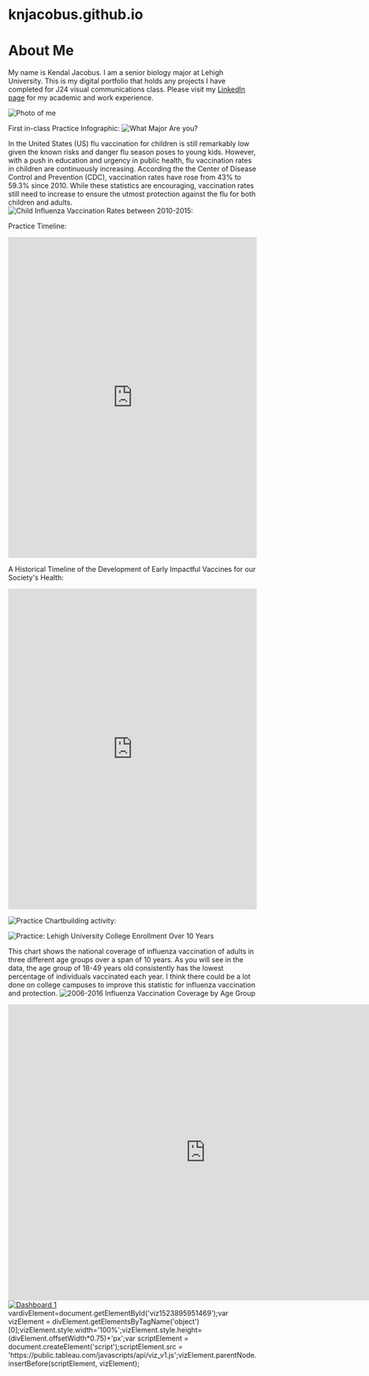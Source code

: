 # knjacobus.github.io
# About Me #

My name is Kendal Jacobus. I am a senior biology major at Lehigh University. This is my digital portfolio that holds any projects I have completed for J24 visual communications class.
Please visit my [LinkedIn page](https://www.linkedin.com/in/kendaljacobus/) for my academic and work experience. 





![Photo of me](https://github.com/knjacobus/knjacobus.github.io/blob/master/0.jpg?raw=true)


First in-class Practice Infographic: 
![What Major Are you?](https://github.com/knjacobus/knjacobus.github.io/blob/master/What%20major%20are%20you_.png?raw=true)

In the United States (US) flu vaccination for children is still remarkably low given the known risks and danger flu season poses to young kids. However, with a push in education and urgency in public health, flu vaccination rates in children are continuously increasing. According the the Center of Disease Control and Prevention (CDC), vaccination rates have rose from 43% to 59.3% since 2010. While these statistics are encouraging, vaccination rates still need to increase to ensure the utmost protection against the flu for both children and adults. 
![Child Influenza Vaccination Rates between 2010-2015:](https://github.com/knjacobus/knjacobus.github.io/blob/master/Child%20Influenza%20Vaccination%20Rates.png?raw=true)


Practice Timeline:


<iframe src='https://cdn.knightlab.com/libs/timeline3/latest/embed/index.html?source=1Y-6dPjT9deLXTXEK7vuis-fVHj6uAkJ4j0jpDsNCy5w&font=Default&lang=en&initial_zoom=2&height=650' width='100%' height='650' webkitallowfullscreen mozallowfullscreen allowfullscreen frameborder='0'></iframe>

A Historical Timeline of the Development of Early Impactful Vaccines for our Society's Health:

<iframe src='https://cdn.knightlab.com/libs/timeline3/latest/embed/index.html?source=1A-bAMyW081kJBczeujw-KJibGlpwkvaDYI21mDTRHGk&font=Default&lang=en&initial_zoom=2&height=650' width='100%' height='650' webkitallowfullscreen mozallowfullscreen allowfullscreen frameborder='0'></iframe>

![Practice Chartbuilding activity:](https://github.com/knjacobus/knjacobus.github.io/blob/master/The_Three_Most_Populous_Countries__China_India_US_chartbuilder.png?raw=true)

![Practice: Lehigh University College Enrollment Over 10 Years](https://github.com/knjacobus/knjacobus.github.io/blob/master/Lehigh_University's_College_Enrollment_over_10_years__Arts_&_Sciences_Business_&_Economics_Engineering_&_Applied_Sciences_chartbuilder.png?raw=true)

This chart shows the national coverage of influenza vaccination of adults in three different age groups over a span of 10 years. As you will see in the data, the age group of 18-49 years old consistently has the lowest percentage of individuals vaccinated each year. I think there could be a lot done on college campuses to improve this statistic for influenza vaccination and protection. 
![2006-2016 Influenza Vaccination Coverage by Age Group](https://github.com/knjacobus/knjacobus.github.io/blob/master/2006-2016_Influenza_Vaccine_Coverage_by_Age_Group_65_years_old_and_older_18-49_years_old_50-64_years_old_chartbuilder%20(1).png?raw=true)

<iframe width="800" height="600" scrolling="no" frameborder="no" src="https://fusiontables.google.com/embedviz?q=select+col0+from+1HgcoQrxZR0BcB-cz4A56f3dQ7eh6-yI_5zz49M7l&amp;viz=MAP&amp;h=false&amp;lat=40.6136600167467&amp;lng=-75.37048535288693&amp;t=1&amp;z=14&amp;l=col0&amp;y=2&amp;tmplt=2&amp;hml=ONE_COL_LAT_LNG"></iframe>


<div class='tableauPlaceholder'id='viz1523895951469'style='position: relative'><noscript><a href='#'><img alt='Dashboard 1 'src='https:&#47;&#47;public.tableau.com&#47;static&#47;images&#47;To&#47;TopBabynames_0&#47;Dashboard1&#47;1_rss.png'style='border: none' /></a></noscript><object class='tableauViz'style='display:none;'><param name='host_url'value='https%3A%2F%2Fpublic.tableau.com%2F' /><param name='embed_code_version'value='3'/><param name='site_root'value=''/><param name='name'value='TopBabynames_0&#47;Dashboard1'/><param name='tabs' value='no' /><param name='toolbar'value='yes'<paramname='static_image'value='https:&#47;&#47;public.tableau.com&#47;static&#47;images&#47;To&#47;TopBabynames_0&#47;Dashboard1&#47;1.png' /> <param name='animate_transition' value='yes' /><param name='display_static_image' value='yes' /><param name='display_spinner' value='yes' /><param name='display_overlay' value='yes' /><param name='display_count' value='yes' /><param name='filter' value='publish=yes' /></object></div><scripttype='text/javascript'>vardivElement=document.getElementById('viz1523895951469');var vizElement = divElement.getElementsByTagName('object')[0];vizElement.style.width='100%';vizElement.style.height=(divElement.offsetWidth*0.75)+'px';var scriptElement = document.createElement('script');scriptElement.src = 'https://public.tableau.com/javascripts/api/viz_v1.js';vizElement.parentNode.insertBefore(scriptElement, vizElement);                </script>
